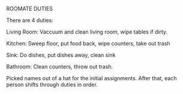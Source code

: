 ROOMATE DUTIES

There are 4 duties:

Living Room: Vaccuum and clean living room, wipe tables if dirty.

Kitchen: Sweep floor, put food back, wipe counters, take out trash

Sink: Do dishes, put dishes away, clean sink

Bathroom: Clean counters, throw out trash.

Picked names out of a hat for the initial assignments. After that, each person shifts through duties in order.

